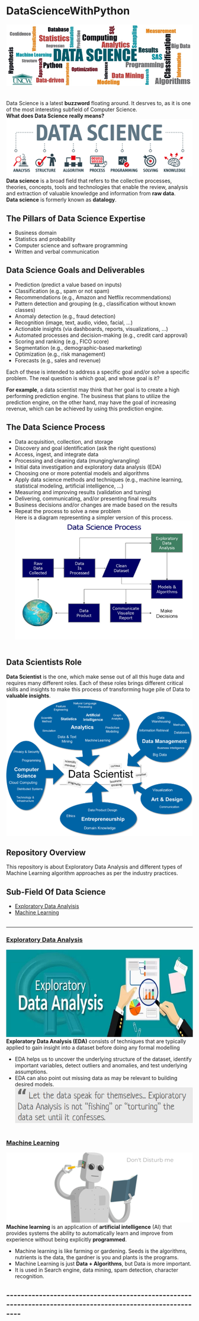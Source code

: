# DataScienceWithPython
![image.jpg](images/data-science-banner.jpg)
<br><br><br>
Data Science is a latest __buzzword__ floating around. It desrves to, as it is one of the most interesting subfield of Computer Science.<br>
__What does Data Science really means?__<br>
![image.jpg](images/data_science_process.jpg)<br>
__Data science__ is a broad field that refers to the collective processes, theories, concepts, tools and technologies that enable the review, analysis and extraction of valuable knowledge and information from __raw data__.<br>
__Data science__ is formerly known as __datalogy__.<br>
## The Pillars of Data Science Expertise
- Business domain
- Statistics and probability
- Computer science and software programming
- Written and verbal communication <br>
## Data Science Goals and Deliverables
- Prediction (predict a value based on inputs)
- Classification (e.g., spam or not spam)
- Recommendations (e.g., Amazon and Netflix recommendations)
- Pattern detection and grouping (e.g., classification without known classes)
- Anomaly detection (e.g., fraud detection)
- Recognition (image, text, audio, video, facial, …)
- Actionable insights (via dashboards, reports, visualizations, …)
- Automated processes and decision-making (e.g., credit card approval)
- Scoring and ranking (e.g., FICO score)
- Segmentation (e.g., demographic-based marketing)
- Optimization (e.g., risk management)
- Forecasts (e.g., sales and revenue)<br>

Each of these is intended to address a specific goal and/or solve a specific problem. The real question is which goal, and whose goal is it?

__For example__, a data scientist may think that her goal is to create a high performing prediction engine. The business that plans to utilize the prediction engine, on the other hand, may have the goal of increasing revenue, which can be achieved by using this prediction engine.<br>
## The Data Science Process
- Data acquisition, collection, and storage
- Discovery and goal identification (ask the right questions)
- Access, ingest, and integrate data
- Processing and cleaning data (munging/wrangling)
- Initial data investigation and exploratory data analysis (EDA)
- Choosing one or more potential models and algorithms
- Apply data science methods and techniques (e.g., machine learning, statistical modeling, artificial intelligence, …)
- Measuring and improving results (validation and tuning)
- Delivering, communicating, and/or presenting final results
- Business decisions and/or changes are made based on the results
- Repeat the process to solve a new problem <br>
Here is a diagram representing a simpler version of this process.<br>
![image.jpg](images/DSP.jpg)<br><br>
## Data Scientists Role
__Data Scientist__ is the one, which make sense out of all this huge data and requires many different roles. Each of these roles brings different critical skills and insights to make this process of transforming huge pile of Data to __valuable insights__.
![image.png](images/SkillSet.png)<br>

## Repository Overview
This repository is about Exploratory Data Analysis and different types of Machine Learning algorithm approaches as per the industry practices.
## Sub-Field Of Data Science
- [Exploratory Data Analyisis](#section1)<br>
- [Machine Learning](#section2)<br><br>

___
<a id=section1></a>
### [Exploratory Data Analysis](./ExploratoryDataAnalysis)
![image.png](images/eda_image.jpg)<br>
__Exploratory Data Analysis (EDA)__ consists of techniques that are typically applied to gain insight into a dataset before doing any formal modelling<br>

- EDA helps us to uncover the underlying structure of the dataset, identify important variables, detect outliers and anomalies, and test underlying assumptions.
- EDA can also point out missing data as may be relevant to building desired models.<br>
![image.png](images/eda_quote.png)<br><br>

<a id=section2></a>
### [Machine Learning](./MachineLearning)
![image.png](images/machine_learning.png)<br>
__Machine learning__ is an application of __artificial intelligence__ (AI) that provides systems the ability to automatically learn and improve from experience without being explicitly __programmed__.<br>
- Machine learning is like farming or gardening. Seeds is the algorithms, nutrients is the data, the gardner is you and plants is the programs.
- Machine Learning is just __Data + Algorithms__, but Data is more important.
- It is used in Search engine, data mining, spam detection, character recognition. 

## ---------------------------------------------------------------------------------------------------------- ##
